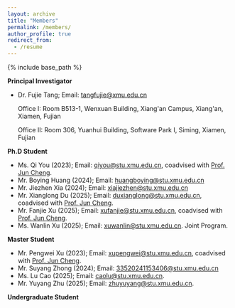 ```yaml
---
layout: archive
title: "Members"
permalink: /members/
author_profile: true
redirect_from:
  - /resume
---
```



{% include base_path %}

**Principal Investigator**

* Dr. Fujie Tang; Email: [tangfujie@xmu.edu.cn](tangfujie@xmu.edu.cn)

  Office I: Room B513-1, Wenxuan Building, Xiang'an Campus, Xiang'an, Xiamen, Fujian

  Office II: Room 306, Yuanhui Building, Software Park I, Siming, Xiamen, Fujian

**Ph.D Student**

* Ms. Qi You (2023); Email: [qiyou@stu.xmu.edu.cn](qiyou@stu.xmu.edu.cn), coadvised with [Prof. Jun Cheng](https://www.cheng-group.net/).
* Mr. Boying Huang (2024); Email: [huangboying@stu.xmu.edu.cn](huangboying@stu.xmu.edu.cn)
* Mr. Jiezhen Xia (2024); Email: [xiajiezhen@stu.xmu.edu.cn](xiajiezhen@stu.xmu.edu.cn)
* Mr. Xianglong Du (2025); Email: [duxianglong@stu.xmu.edu.cn](duxianglong@stu.xmu.edu.cn), coadvised with [Prof. Jun Cheng](https://www.cheng-group.net/).
* Mr. Fanjie Xu (2025); Email: [xufanjie@stu.xmu.edu.cn](xufanjie@stu.xmu.edu.cn), coadvised with [Prof. Jun Cheng](https://www.cheng-group.net/).
* Ms. Wanlin Xu (2025); Email: [xuwanlin@stu.xmu.edu.cn](xuwanlin@stu.xmu.edu.cn). Joint Program.

**Master Student**


* Mr. Pengwei Xu (2023); Email: [xupengwei@stu.xmu.edu.cn](xupengwei@stu.xmu.edu.cn), coadvised with [Prof. Jun Cheng](https://www.cheng-group.net/).
* Mr. Suyang Zhong (2024); Email: [33520241153406@stu.xmu.edu.cn](33520241153406@stu.xmu.edu.cn)
* Ms. Lu Cao (2025); Email: [caolu@stu.xmu.edu.cn](caolu@stu.xmu.edu.cn). 
* Mr. Yuyang Zhu (2025); Email: [zhuyuyang@stu.xmu.edu.cn](zhuyuyang@stu.xmu.edu.cn).

**Undergraduate Student**

